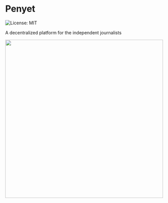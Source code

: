 # Penyet
![License: MIT](https://img.shields.io/badge/License-MIT-red.svg)

A decentralized platform for the independent journalists

<img src="https://user-images.githubusercontent.com/7874219/89862160-f4393f00-dbd9-11ea-94e3-792f1a18810d.png" width="500">
